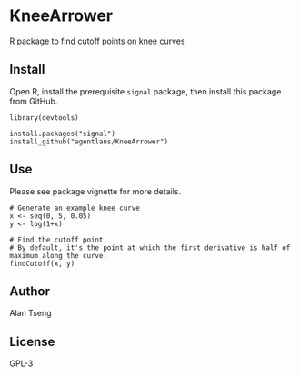 # KneeArrower
R package to find cutoff points on knee curves

## Install
Open R, install the prerequisite `signal` package, then install this package from GitHub.
```
library(devtools)

install.packages("signal")
install_github("agentlans/KneeArrower")
```
## Use
Please see package vignette for more details.
```
# Generate an example knee curve
x <- seq(0, 5, 0.05)
y <- log(1+x)

# Find the cutoff point.
# By default, it's the point at which the first derivative is half of maximum along the curve.
findCutoff(x, y)
```
## Author
Alan Tseng

## License
GPL-3
